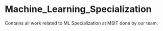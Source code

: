 # Machine_Learning_Specialization
Contains all work related to ML Specialization at MSIT done by our team.
